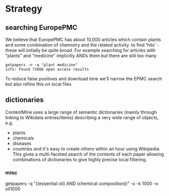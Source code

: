 # Strategy

## searching EuropePMC

We believe that EuropePMC has about 10,000 articles which contain plants and some combination of chemistry and the related activity. 
to find 'hits' - these will initially be quite broad. For example searching for articles with "plants" and "medicine" implicitly ANDs them 
but there are still too many
```
getpapers -n -q "plant medicine"
info: Found 73666 open access results
```

To reduce false positives and download time we'll narrow the EPMC search but also refine this on local files 

## dictionaries
ContentMine uses a large range of semantic dictionaries (mainly through linking to Wikidata entries/items) describing a very wide range of objects, e.g.
* plants
* chemicals
* diseases
* countries
and it's easy to create others within an hour using Wikipedia. This gives a multi-faceted search of the contents of each paper allowing 
combinations of dictionaries to give highly precise local filtering.


### misc
getpapers -q "((essential oil) AND (chemical composition))" -x -k 1000 -o oil1000
